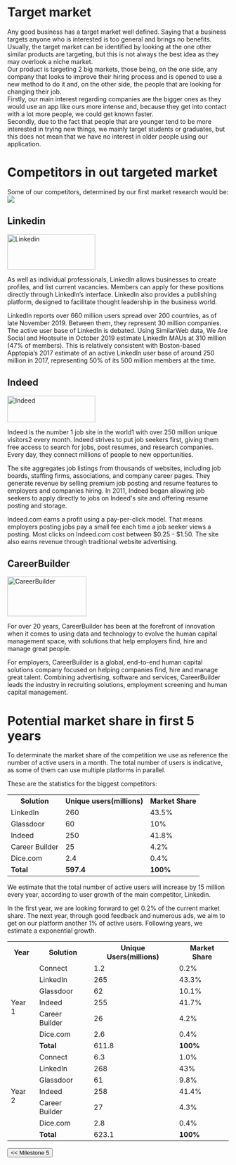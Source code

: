 # Target market
Any good business has a target market well defined. Saying that a business targets anyone who is interested is too general and brings no benefits. 
Usually, the target market can be identified by looking at the one other similar products are targeting, but this is not always the best idea as they may overlook a niche market.  
Our product is targeting 2 big markets, those being, on the one side, any company that looks to improve their hiring process and is opened to use a new method to do it and, on the other side, the people that are looking for changing their job.  
Firstly, our main interest regarding companies are the bigger ones as they would use an app like ours more intense and, because they get into contact with a lot more people, we could get known faster.  
Secondly, due to the fact that people that are younger tend to be more interested in trying new things, we mainly target students or graduates, but this does not mean that we have no interest in older people using our application.


# Competitors in out targeted market

Some of our competitors, determined by our first market research would be:
<img src="/connect.github.io/images/market/competition-chart.png">


## Linkedin 
<img src="/connect.github.io/images/market/linkedin-logo.png" alt="Linkedin" width="200" height="80">

As well as individual professionals, LinkedIn allows businesses to create profiles, and list current vacancies. Members can apply for these positions directly through LinkedIn’s interface. LinkedIn also provides a publishing platform, designed to facilitate thought leadership in the business world.  

LinkedIn reports over 660 million users spread over 200 countries, as of late November 2019. Between them, they represent 30 million companies. The active user base of LinkedIn is debated. Using SimilarWeb data, We Are Social and Hootsuite in October 2019 estimate LinkedIn MAUs at 310 million (47% of members). This is relatively consistent with Boston-based Apptopia’s 2017 estimate of an active LinkedIn user base of around 250 million in 2017, representing 50% of its 500 million members at the time.
 
## Indeed
<img src="/connect.github.io/images/market/indeed-logo.png" alt="Indeed" width="200" height="60">

Indeed is the number 1 job site in the world1 with over 250 million unique visitors2 every month. Indeed strives to put job seekers first, giving them free access to search for jobs, post resumes, and research companies. Every day, they connect millions of people to new opportunities.  

The site aggregates job listings from thousands of websites, including job boards, staffing firms, associations, and company career pages. They generate revenue by selling premium job posting and resume features to employers and companies hiring. In 2011, Indeed began allowing job seekers to apply directly to jobs on Indeed's site and offering resume posting and storage.  

Indeed.com earns a profit using a pay-per-click model. That means employers posting jobs pay a small fee each time a job seeker views a posting. Most clicks on Indeed.com cost between $0.25 - $1.50. The site also earns revenue through traditional website advertising.


## CareerBuilder
<img src="/connect.github.io/images/market/careerbuilder.png"  alt="CareerBuilder" width="180" height="90">

For over 20 years, CareerBuilder has been at the forefront of innovation when it comes to using data and technology to evolve the human capital management space, with solutions that help employers find, hire and manage great people.  

For employers, CareerBuilder is a global, end-to-end human capital solutions company focused on helping companies find, hire and manage great talent. Combining advertising, software and services, CareerBuilder leads the industry in recruiting solutions, employment screening and human capital management.


# Potential market share in first 5 years
To determinate the market share of the competition we use as reference the number of active users in a month. The total number of users is indicative, as some of them can use multiple platforms in parallel.

These are the statistics for the biggest competitors:

<table>
  <tr>
    <th>Solution</th>
    <th>Unique users(millions)</th>
    <th>Market Share</th>
  </tr>
  <tr>
    <td>LinkedIn</td>
    <td>260</td>
    <td>43.5%</td>
  </tr>
  <tr>
    <td>Glassdoor</td>
    <td>60</td>
    <td>10%</td>
  </tr>
  <tr>
    <td>Indeed</td>
    <td>250</td>
    <td>41.8%</td>
  </tr>
  <tr>
    <td>Career Builder</td>
    <td>25</td>
    <td>4.2%</td>
  </tr>
  <tr>
    <td>Dice.com</td>
    <td>2.4</td>
    <td>0.4%</td>
  </tr>
  <tr>
    <td style="font-weight: bold">Total</td>
    <td style="font-weight: bold">597.4</td>
    <td style="font-weight: bold">100%</td>
  </tr>
</table>

We estimate that the total number of active users will increase by 15 million every year, according to user growth of the main competitor, Linkedin.

In the first year, we are looking forward to get 0.2% of the current market share. The next year, through good feedback and numerous ads, we aim to get on our platform another 1% of active users. Following years, we estimate a exponential growth.

<table>
  <tr>
    <th>Year</th>
    <th>Solution</th>
    <th>Unique Users(millions)</th>
    <th>Market Share</th>
  </tr>
  <tr>
    <td rowspan="7">Year 1</td>
    <td>Connect</td>
    <td>1.2</td>
    <td>0.2%</td>
  </tr>
  <tr>
    <td>LinkedIn</td>
    <td>265</td>
    <td>43.3%</td>
  </tr>
  <tr>
    <td>Glassdoor</td>
    <td>62</td>
    <td>10.1%</td>
  </tr>
  <tr>
    <td>Indeed</td>
    <td>255</td>
    <td>41.7%</td>
  </tr>
  <tr>
    <td>Career Builder</td>
    <td>26</td>
    <td>4.2%</td>
  </tr>
  <tr>
    <td>Dice.com</td>
    <td>2.6</td>
    <td>0.4%</td>
  </tr>
  <tr>
    <td style="font-weight: bold">Total</td>
    <td>611.8</td>
    <td style="font-weight: bold">100%</td>
  </tr>
 
 <tr>
    <td rowspan="7">Year 2</td>
    <td>Connect</td>
    <td>6.3</td>
    <td>1.0%</td>
  </tr>
  <tr>
    <td>LinkedIn</td>
    <td>268</td>
    <td>43%</td>
  </tr>
  <tr>
    <td>Glassdoor</td>
    <td>61</td>
    <td>9.8%</td>
  </tr>
  <tr>
    <td>Indeed</td>
    <td>258</td>
    <td>41.4%</td>
  </tr>
  <tr>
    <td>Career Builder</td>
    <td>27</td>
    <td>4.3%</td>
  </tr>
  <tr>
    <td>Dice.com</td>
    <td>2.8</td>
    <td>0.4%</td>
  </tr>
  <tr>
    <td style="font-weight: bold">Total</td>
    <td>623.1</td>
    <td style="font-weight: bold">100%</td>
  </tr>
</table>


<div style="display:inline; float:left">
<input type="button" class="button" value="<< Milestone 5" onclick="window.location.href='milestone5.html'" />
</div>
<div style="display:inline; float:right">
</div>
